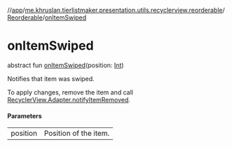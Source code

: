 //[app](../../../index.md)/[me.khruslan.tierlistmaker.presentation.utils.recyclerview.reorderable](../index.md)/[Reorderable](index.md)/[onItemSwiped](on-item-swiped.md)

# onItemSwiped

abstract fun [onItemSwiped](on-item-swiped.md)(position: [Int](https://kotlinlang.org/api/latest/jvm/stdlib/kotlin/-int/index.html))

Notifies that item was swiped.

To apply changes, remove the item and call [RecyclerView.Adapter.notifyItemRemoved](https://developer.android.com/reference/kotlin/androidx/recyclerview/widget/RecyclerView.Adapter.html#notifyitemremoved).

#### Parameters

| | |
|---|---|
| position | Position of the item. |
